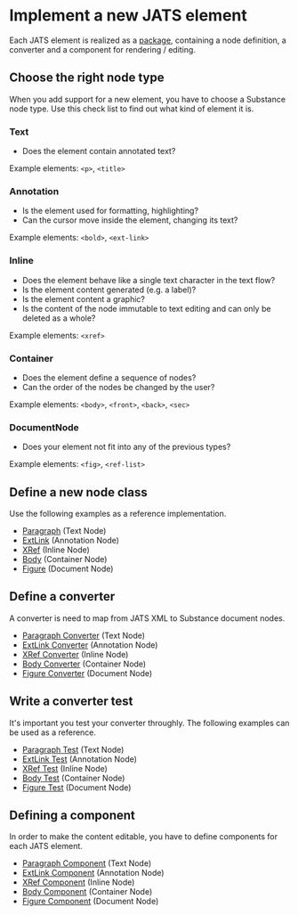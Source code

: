 # Implement a new JATS element

Each JATS element is realized as a [package](packages/jats/caption), containing a node definition, a converter and a component for rendering / editing.

## Choose the right node type

When you add support for a new element, you have to choose a Substance node type. Use this check list to find out what kind of element it is.

### Text

- Does the element contain annotated text?

Example elements: `<p>`, `<title>`

### Annotation

- Is the element used for formatting, highlighting?
- Can the cursor move inside the element, changing its text?

Example elements: `<bold>`, `<ext-link>`

### Inline

- Does the element behave like a single text character in the text flow?
- Is the element content generated (e.g. a label)?
- Is the element content a graphic?
- Is the content of the node immutable to text editing and can only be deleted as a whole?

Example elements: `<xref>`

### Container

- Does the element define a sequence of nodes?
- Can the order of the nodes be changed by the user?

Example elements: `<body>`, `<front>`, `<back>`, `<sec>`

### DocumentNode

- Does your element not fit into any of the previous types?

Example elements: `<fig>`, `<ref-list>`


## Define a new node class

Use the following examples as a reference implementation.

- [Paragraph](packages/jats/paragraph/Paragraph.js) (Text Node)
- [ExtLink](packages/jats/ext-link/ExtLink.js) (Annotation Node)
- [XRef](packages/jats/xref/XRef.js) (Inline Node)
- [Body](packages/jats/body/Body.js) (Container Node)
- [Figure](packages/jats/figure/Figure.js) (Document Node)


## Define a converter

A converter is need to map from JATS XML to Substance document nodes.

- [Paragraph Converter](packages/jats/paragraph/ParagraphConverter.js) (Text Node)
- [ExtLink Converter](packages/jats/ext-link/ExtLinkConverter.js) (Annotation Node)
- [XRef Converter](packages/jats/xref/XRefConverter.js) (Inline Node)
- [Body Converter](packages/jats/body/BodyConverter.js) (Container Node)
- [Figure Converter](packages/jats/figure/FigureConverter.js) (Document Node)


## Write a converter test

It's important you test your converter throughly. The following examples can be used as a reference.


- [Paragraph Test](test/jats/paragraph.test.js) (Text Node)
- [ExtLink Test](test/jats/ext-link.test.js) (Annotation Node)
- [XRef Test](test/jats/xref-link.test.js) (Inline Node)
- [Body Test](test/jats/body-link.test.js) (Container Node)
- [Figure Test](test/jats/figure.test.js) (Document Node)


## Defining a component

In order to make the content editable, you have to define components for each JATS element.

- [Paragraph Component](packages/jats/paragraph/Paragraph.js) (Text Node)
- [ExtLink Component](packages/jats/ext-link/ExtLink.js) (Annotation Node)
- [XRef Component](packages/jats/xref/XRef.js) (Inline Node)
- [Body Component](packages/jats/body/Body.js) (Container Node)
- [Figure Component](packages/jats/figure/Figure.js) (Document Node)
